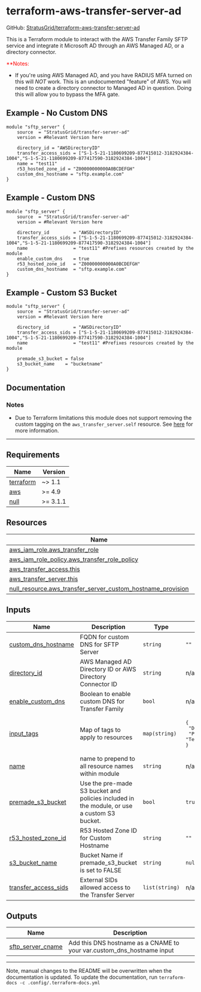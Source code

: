 <!-- BEGIN_TF_DOCS -->
# terraform-aws-transfer-server-ad

GitHub: [StratusGrid/terraform-aws-transfer-server-ad](https://github.com/StratusGrid/terraform-aws-transfer-server-ad)

This is a Terraform module to interact with the AWS Transfer Family SFTP service and integrate it Microsoft AD through an AWS Managed AD, or a directory connector.


<span style="color:red">**Notes:</span>
- If you're using AWS Managed AD, and you have RADIUS MFA turned on this will *NOT* work. This is an undocumented "feature" of AWS. You will need to create a directory connector to Managed AD in question. Doing this will allow you to bypass the MFA gate.

## Example - No Custom DNS

```hcl
module "sftp_server" {
    source  = "StratusGrid/transfer-server-ad"
    version = #Relevant Version here

    directory_id = "AWSDirectoryID"
    transfer_access_sids = ["S-1-5-21-1180699209-877415012-3182924384-1004","S-1-5-21-1180699209-877417590-3182924384-1004"]
    name = "test11"
    r53_hosted_zone_id = "Z00000000000A0BCDEFGH"
    custom_dns_hostname = "sftp.example.com"
}
```

## Example - Custom DNS

```hcl
module "sftp_server" {
    source  = "StratusGrid/transfer-server-ad"
    version = #Relevant Version here

    directory_id         = "AWSDirectoryID"
    transfer_access_sids = ["S-1-5-21-1180699209-877415012-3182924384-1004","S-1-5-21-1180699209-877417590-3182924384-1004"]
    name                 = "test11" #Prefixes resources created by the module
    enable_custom_dns    = true
    r53_hosted_zone_id   = "Z00000000000A0BCDEFGH"
    custom_dns_hostname  = "sftp.example.com"
}
```

## Example - Custom S3 Bucket

```hcl
module "sftp_server" {
    source  = "StratusGrid/transfer-server-ad"
    version = #Relevant Version here

    directory_id         = "AWSDirectoryID"
    transfer_access_sids = ["S-1-5-21-1180699209-877415012-3182924384-1004","S-1-5-21-1180699209-877417590-3182924384-1004"]
    name                 = "test11" #Prefixes resources created by the module
    
    premade_s3_bucket = false
    s3_bucket_name    = "bucketname"
}
```

## Documentation

### Notes
- Due to Terraform limitations this module does not support removing the custom tagging on the `aws_transfer_server.self` resource. See [here](https://github.com/hashicorp/terraform/issues/23679) for more information.

---

## Requirements

| Name | Version |
|------|---------|
| <a name="requirement_terraform"></a> [terraform](#requirement\_terraform) | ~> 1.1 |
| <a name="requirement_aws"></a> [aws](#requirement\_aws) | >= 4.9 |
| <a name="requirement_null"></a> [null](#requirement\_null) | >= 3.1.1 |

## Resources

| Name | Type |
|------|------|
| [aws_iam_role.aws_transfer_role](https://registry.terraform.io/providers/hashicorp/aws/latest/docs/resources/iam_role) | resource |
| [aws_iam_role_policy.aws_transfer_role_policy](https://registry.terraform.io/providers/hashicorp/aws/latest/docs/resources/iam_role_policy) | resource |
| [aws_transfer_access.this](https://registry.terraform.io/providers/hashicorp/aws/latest/docs/resources/transfer_access) | resource |
| [aws_transfer_server.this](https://registry.terraform.io/providers/hashicorp/aws/latest/docs/resources/transfer_server) | resource |
| [null_resource.aws_transfer_server_custom_hostname_provision](https://registry.terraform.io/providers/hashicorp/null/latest/docs/resources/resource) | resource |

## Inputs

| Name | Description | Type | Default | Required |
|------|-------------|------|---------|:--------:|
| <a name="input_custom_dns_hostname"></a> [custom\_dns\_hostname](#input\_custom\_dns\_hostname) | FQDN for custom DNS for SFTP Server | `string` | `""` | no |
| <a name="input_directory_id"></a> [directory\_id](#input\_directory\_id) | AWS Managed AD Directory ID or AWS Directory Connector ID | `string` | n/a | yes |
| <a name="input_enable_custom_dns"></a> [enable\_custom\_dns](#input\_enable\_custom\_dns) | Boolean to enable custom DNS for Transfer Family | `bool` | n/a | yes |
| <a name="input_input_tags"></a> [input\_tags](#input\_input\_tags) | Map of tags to apply to resources | `map(string)` | <pre>{<br>  "Developer": "StratusGrid",<br>  "Provisioner": "Terraform"<br>}</pre> | no |
| <a name="input_name"></a> [name](#input\_name) | name to prepend to all resource names within module | `string` | n/a | yes |
| <a name="input_premade_s3_bucket"></a> [premade\_s3\_bucket](#input\_premade\_s3\_bucket) | Use the pre-made S3 bucket and policies included in the module, or use a custom S3 bucket. | `bool` | `true` | no |
| <a name="input_r53_hosted_zone_id"></a> [r53\_hosted\_zone\_id](#input\_r53\_hosted\_zone\_id) | R53 Hosted Zone ID for Custom Hostname | `string` | `""` | no |
| <a name="input_s3_bucket_name"></a> [s3\_bucket\_name](#input\_s3\_bucket\_name) | Bucket Name if premade\_s3\_bucket is set to FALSE | `string` | `null` | no |
| <a name="input_transfer_access_sids"></a> [transfer\_access\_sids](#input\_transfer\_access\_sids) | External SIDs allowed access to the Transfer Server | `list(string)` | n/a | yes |

## Outputs

| Name | Description |
|------|-------------|
| <a name="output_sftp_server_cname"></a> [sftp\_server\_cname](#output\_sftp\_server\_cname) | Add this DNS hostname as a CNAME to your var.custom\_dns\_hostname input |

---

Note, manual changes to the README will be overwritten when the documentation is updated. To update the documentation, run `terraform-docs -c .config/.terraform-docs.yml`
<!-- END_TF_DOCS -->